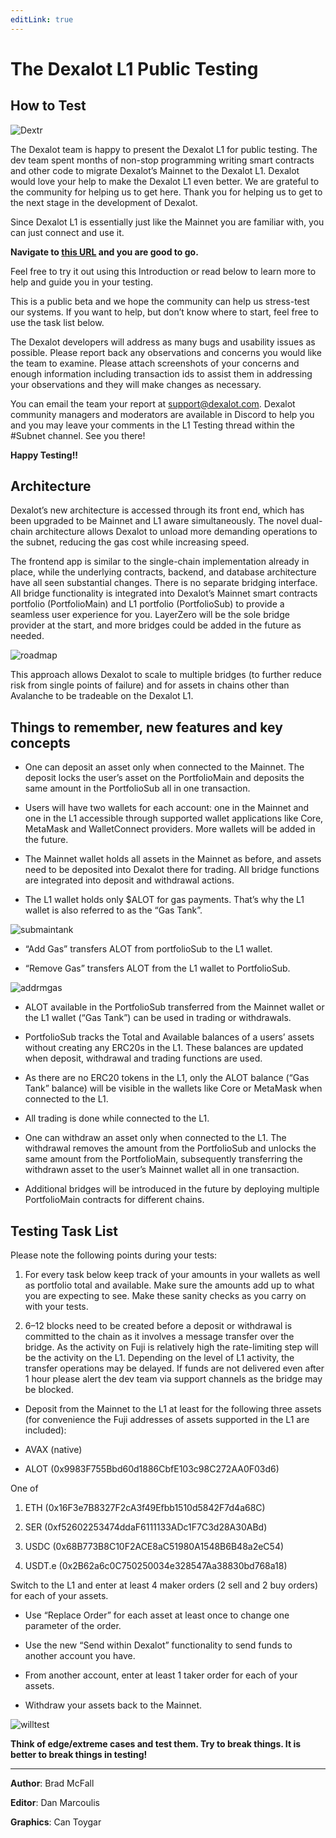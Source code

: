 ```yaml
---
editLink: true
---
```


# The Dexalot L1 Public Testing

 ## How to Test

![Dextr](/images/howtotest/dextrcomp.png)

The Dexalot team is happy to present the Dexalot L1 for public testing. The dev team spent months of non-stop programming writing smart contracts and other code to migrate Dexalot’s Mainnet to the Dexalot L1. Dexalot would love your help to make the Dexalot L1 even better. We are grateful to the community for helping us to get here. Thank you for helping us to get to the next stage in the development of Dexalot.

Since Dexalot L1 is essentially just like the Mainnet you are familiar with, you can just connect and use it.

 **Navigate to [this URL](https://app.dexalot-test.com/trade) and you are good to go.**

Feel free to try it out using this Introduction or read below to learn more to help and guide you in your testing.

<YouTube id="vRvaswPuMNg" />

This is a public beta and we hope the community can help us stress-test our systems. If you want to help, but don’t know where to start, feel free to use the task list below.

The Dexalot developers will address as many bugs and usability issues as possible. Please report back any observations and concerns you would like the team to examine. Please attach screenshots of your concerns and enough information including transaction ids to assist them in addressing your observations and they will make changes as necessary.

You can email the team your report at [support@dexalot.com](support@dexalot.com). Dexalot community managers and moderators are available in Discord to help you and you may leave your comments in the L1 Testing thread within the #Subnet channel. See you there!

**Happy Testing!!**

## **Architecture**

Dexalot’s new architecture is accessed through its front end, which has been upgraded to be Mainnet and L1 aware simultaneously. The novel dual-chain architecture allows Dexalot to unload more demanding operations to the subnet, reducing the gas cost while increasing speed.

The frontend app is similar to the single-chain implementation already in place, while the underlying contracts, backend, and database architecture have all seen substantial changes. There is no separate bridging interface. All bridge functionality is integrated into Dexalot’s Mainnet smart contracts portfolio (PortfolioMain) and L1 portfolio (PortfolioSub) to provide a seamless user experience for you. LayerZero will be the sole bridge provider at the start, and more bridges could be added in the future as needed.

![roadmap](/images/howtotest/roadmp.png)

This approach allows Dexalot to scale to multiple bridges (to further reduce risk from single points of failure) and for assets in chains other than Avalanche to be tradeable on the Dexalot L1.

## Things to remember, new features and key concepts

* One can deposit an asset only when connected to the Mainnet. The deposit locks the user’s asset on the PortfolioMain and deposits the same amount in the PortfolioSub all in one transaction.

* Users will have two wallets for each account: one in the Mainnet and one in the L1 accessible through supported wallet applications like Core, MetaMask and WalletConnect providers. More wallets will be added in the future.

* The Mainnet wallet holds all assets in the Mainnet as before, and assets need to be deposited into Dexalot there for trading. All bridge functions are integrated into deposit and withdrawal actions.

* The L1 wallet holds only $ALOT for gas payments. That’s why the L1 wallet is also referred to as the “Gas Tank”.

![submaintank](/images/howtotest/submaintank.png)

* “Add Gas” transfers ALOT from portfolioSub to the L1 wallet.

* “Remove Gas” transfers ALOT from the L1 wallet to PortfolioSub.

![addrmgas](/images/howtotest/addrmgas.png)

* ALOT available in the PortfolioSub transferred from the Mainnet wallet or the L1 wallet (“Gas Tank”) can be used in trading or withdrawals.

* PortfolioSub tracks the Total and Available balances of a users’ assets without creating any ERC20s in the L1. These balances are updated when deposit, withdrawal and trading functions are used.

* As there are no ERC20 tokens in the L1, only the ALOT balance (“Gas Tank” balance) will be visible in the wallets like Core or MetaMask when connected to the L1.

* All trading is done while connected to the L1.

* One can withdraw an asset only when connected to the L1. The withdrawal removes the amount from the PortfolioSub and unlocks the same amount from the PortfolioMain, subsequently transferring the withdrawn asset to the user’s Mainnet wallet all in one transaction.

* Additional bridges will be introduced in the future by deploying multiple PortfolioMain contracts for different chains.

## Testing Task List

Please note the following points during your tests:

1.  For every task below keep track of your amounts in your wallets as well as portfolio total and available. Make sure the amounts add up to what you are expecting to see. Make these sanity checks as you carry on with your tests.

2.  6–12 blocks need to be created before a deposit or withdrawal is committed to the chain as it involves a message transfer over the bridge. As the activity on Fuji is relatively high the rate-limiting step will be the activity on the L1. Depending on the level of L1 activity, the transfer operations may be delayed. If funds are not delivered even after 1 hour please alert the dev team via support channels as the bridge may be blocked.

* Deposit from the Mainnet to the L1 at least for the following three assets (for convenience the Fuji addresses of assets supported in the L1 are included):

* AVAX (native)

* ALOT (0x9983F755Bbd60d1886CbfE103c98C272AA0F03d6)

One of

1.  ETH (0x16F3e7B8327F2cA3f49Efbb1510d5842F7d4a68C)

2.  SER (0xf52602253474ddaF6111133ADc1F7C3d28A30ABd)

3. USDC (0x68B773B8C10F2ACE8aC51980A1548B6B48a2eC54)

4. USDT.e (0x2B62a6c0C750250034e328547Aa38830bd768a18)

Switch to the L1 and enter at least 4 maker orders (2 sell and 2 buy orders) for each of your assets.

* Use “Replace Order” for each asset at least once to change one parameter of the order.

* Use the new “Send within Dexalot” functionality to send funds to another account you have.

* From another account, enter at least 1 taker order for each of your assets.

* Withdraw your assets back to the Mainnet.

![willtest](/images/howtotest/dextrbarttest.png)

**Think of edge/extreme cases and test them. Try to break things. It is better to break things in testing!**

---
**Author**: Brad McFall

**Editor**: Dan Marcoulis

**Graphics**: Can Toygar
